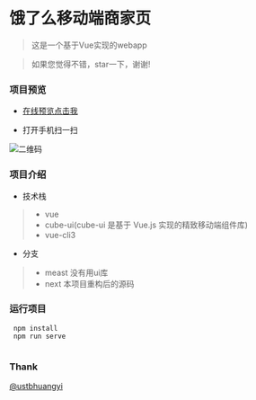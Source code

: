 # 饿了么移动端商家页
 > 这是一个基于Vue实现的webapp
 
 > 如果您觉得不错，star一下，谢谢!

### 项目预览
 * [在线预览点击我](http://47.107.78.59/elm/)
 
 * 打开手机扫一扫 
 
 [二维码]: https://s2.ax1x.com/2019/02/26/kIXWMF.png
 
![二维码]

### 项目介绍
* 技术栈
 > * vue 
 > * cube-ui(cube-ui 是基于 Vue.js 实现的精致移动端组件库)
 > * vue-cli3
 
* 分支
 > * meast 没有用ui库 
 > * next 本项目重构后的源码
 
 


### 运行项目
```
 npm install 
 npm run serve
 
```

### Thank

[@ustbhuangyi](http://ustbhuangyi.com)

